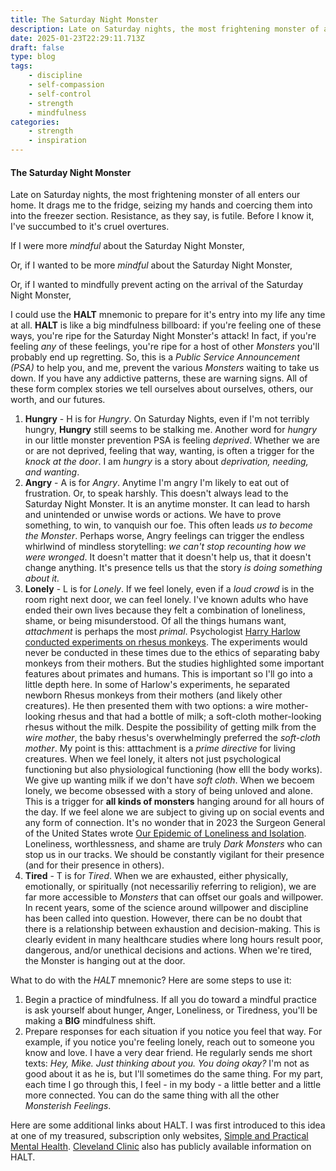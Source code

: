 ```yaml
---
title: The Saturday Night Monster
description: Late on Saturday nights, the most frightening monster of all enters our home, dragging me to the fridge...
date: 2025-01-23T22:29:11.713Z
draft: false
type: blog
tags:
    - discipline
    - self-compassion
    - self-control
    - strength
    - mindfulness
categories:
    - strength
    - inspiration
---
```

#### The Saturday Night Monster 

Late on Saturday nights, the most frightening monster of all enters our home. It drags me to the fridge, seizing my hands and coercing them into into the freezer section. Resistance, as they say, is futile. Before I know it, I've succumbed to it's cruel overtures. 

If I were more *mindful* about the Saturday Night Monster,

Or, if I wanted to be more *mindful* about the Saturday Night Monster,

Or, if I wanted to mindfully prevent acting on the arrival of the Saturday Night Monster,

I could use the **HALT** mnemonic to prepare for it's entry into my life any time at all. **HALT** is like a big mindfulness billboard: if you're feeling one of these ways, you're ripe for the Saturday Night Monster's attack! In fact, if you're feeling *any* of these feelings, you're ripe for a host of other *Monsters* you'll probably end up regretting. So, this is a *Public Service Announcement (PSA)* to help you, and me, prevent the various *Monsters* waiting to take us down. If you have any addictive patterns, these are warning signs. All of these form complex stories we tell ourselves about ourselves, others, our worth, and our futures. 

1. **Hungry** - H is for *Hungry*. On Saturday Nights, even if I'm not terribly hungry, **Hungry** still seems to be stalking me. Another word for *hungry* in our little monster prevention PSA is feeling *deprived*. Whether we are or are not deprived, feeling that way, wanting, is often a trigger for the *knock at the door*. I am *hungry* is a story about *deprivation, needing, and wanting*. 
2. **Angry** - A is for *Angry*. Anytime I'm angry I'm likely to eat out of frustration. Or, to speak harshly. This doesn't always lead to the Saturday Night Monster. It is an anytime monster. It can lead to harsh and unintended or unwise words or actions. We have to prove something, to win, to vanquish our foe. This often leads *us to become the Monster*. Perhaps worse, Angry feelings can trigger the endless whirlwind of mindless storytelling: *we can't stop recounting how we were wronged*. It doesn't matter that it doesn't help us, that it doesn't change anything. It's presence tells us that the story *is doing something about it.*
3. **Lonely** - L is for *Lonely*. If we feel lonely, even if a *loud crowd* is in the room right next door, we can feel lonely. I've known adults who have ended their own lives because they felt a combination of loneliness, shame, or being misunderstood. Of all the things humans want, *attachment* is perhaps the most *primal*. Psychologist [Harry Harlow conducted experiments on rhesus monkeys](https://en.wikipedia.org/wiki/Dependency_need#Harry_Harlow_monkey_experiment). The experiments would never be conducted in these times due to the ethics of separating baby monkeys from their mothers. But the studies highlighted some important features about primates and humans. This is important so I'll go into a little depth here. In some of Harlow's experiments, he separated newborn Rhesus monkeys from their mothers (and likely other creatures). He then presented them with two options: a wire mother-looking rhesus and that had a bottle of milk; a soft-cloth mother-looking rhesus without the milk. Despite the possibility of getting milk from the *wire mother*, the baby rhesus's overwhelmingly preferred the *soft-cloth mother*. My point is this: atttachment is a *prime directive* for living creatures. When we feel lonely, it alters not just psychological functioning but also physiological functioning (how elll the body works). We give up wanting milk if we don't have *soft cloth*. When we becoem lonely, we become obsessed with a story of being unloved and alone. This is a trigger for **all kinds of monsters** hanging around for all hours of the day. If we feel alone we are subject to giving up on social events and any form of connection. It's no wonder that in 2023 the Surgeon General of the United States wrote [Our Epidemic of Loneliness and Isolation](https://www.hhs.gov/sites/default/files/surgeon-general-social-connection-advisory.pdf). Loneliness, worthlessness, and shame are truly *Dark Monsters* who can stop us in our tracks. We should be constantly vigilant for their presence (and for their presence in others).
4. **Tired** - T is for *Tired*. When we are exhausted, either physically, emotionally, or spiritually (not necessariliy referring to religion), we are far more accessible to *Monsters* that can offset our goals and willpower. In recent years, some of the science around willpower and discipline has been called into question. However, there can be no doubt that there is a relationship between exhaustion and decision-making. This is clearly evident in many healthcare studies where long hours result poor, dangerous, and/or unethical decisions and actions. When we're tired, the Monster is hanging out at the door. 

What to do with the *HALT* mnemonic? Here are some steps to use it:
1. Begin a practice of mindfulness. If all you do toward a mindful practice is ask yourself about hunger, Anger, Loneliness, or Tiredness, you'll be making a **BIG** mindfulness shift. 
2. Prepare responses for each situation if you notice you feel that way. For example, if you notice you're feeling lonely, reach out to someone you know and love. I have a very dear friend. He regularly sends me short texts: *Hey, Mike. Just thinking about you. You doing okay?* I'm not as good about it as he is, but I'll sometimes do the same thing. For my part, each time I go through this, I feel - in my body - a little better and a little more connected. You can do the same thing with all the other *Monsterish Feelings*. 

Here are some additional links about HALT. I was first introduced to this idea at one of my treasured, subscription only websites, [Simple and Practical Mental Health](https://simpleandpractical.com/). [Cleveland Clinic](https://health.clevelandclinic.org/halt-hungry-angry-lonely-tired) also has publicly available information on HALT. 
